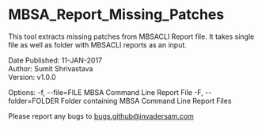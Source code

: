 # MBSA_Report_Missing_Patches
This tool extracts missing patches from MBSACLI Report file. It takes single file as well as folder with MBSACLI reports as an input.

Date Published: 11-JAN-2017<br>
Author: Sumit Shrivastava<br>
Version: v1.0.0<br>

Options:
-f, --file=FILE MBSA Command Line Report File
-F, --folder=FOLDER Folder containing MBSA Command Line Report Files

Please report any bugs to bugs.github@invadersam.com
